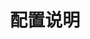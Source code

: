 ---
weight: 750
title: "配置说明"
description: "FastGPT 配置指南"
icon: quick_reference_all
draft: false
images: []
---